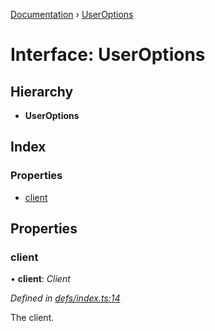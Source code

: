 [Documentation](../README.md) › [UserOptions](useroptions.md)

# Interface: UserOptions

## Hierarchy

* **UserOptions**

## Index

### Properties

* [client](useroptions.md#client)

## Properties

###  client

• **client**: *Client*

*Defined in [defs/index.ts:14](https://github.com/badbatch/graphql-box/blob/7171508/packages/server/src/defs/index.ts#L14)*

The client.
